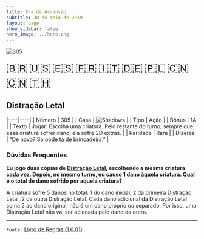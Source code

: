 ```yaml
---
title: Era da Ascensão
subtitle: 30 de maio de 2019
layout: page
show_sidebar: false
hero_image: ../hero.png
---
```


![305](https://cdn.keyforgegame.com/media/card_front/pt/435_305_W54366C8PR7P_pt.png)

<span title="Português" style="font-size: 32px;cursor: pointer;" onclick="javascript:document.querySelector('img[alt=\'305\']').src=document.querySelector('img[alt=\'305\']').src.replace(/card_front\/[^/]+/, 'card_front/pt').replace(/_[^/.0-9]+\.png/, '_pt.png')">🇧🇷</span>
<span title="English" style="font-size: 32px;cursor: pointer;" onclick="javascript:document.querySelector('img[alt=\'305\']').src=document.querySelector('img[alt=\'305\']').src.replace(/card_front\/[^/]+/, 'card_front/en').replace(/_[^/.0-9]+\.png/, '_en.png')">🇺🇸</span>
<span title="Español" style="font-size: 32px;cursor: pointer;" onclick="javascript:document.querySelector('img[alt=\'305\']').src=document.querySelector('img[alt=\'305\']').src.replace(/card_front\/[^/]+/, 'card_front/es').replace(/_[^/.0-9]+\.png/, '_es.png')">🇪🇸</span>
<span title="Français" style="font-size: 32px;cursor: pointer;" onclick="javascript:document.querySelector('img[alt=\'305\']').src=document.querySelector('img[alt=\'305\']').src.replace(/card_front\/[^/]+/, 'card_front/fr').replace(/_[^/.0-9]+\.png/, '_fr.png')">🇫🇷</span>
<span title="Italiano" style="font-size: 32px;cursor: pointer;" onclick="javascript:document.querySelector('img[alt=\'305\']').src=document.querySelector('img[alt=\'305\']').src.replace(/card_front\/[^/]+/, 'card_front/it').replace(/_[^/.0-9]+\.png/, '_it.png')">🇮🇹</span>
<span title="Deutsche" style="font-size: 32px;cursor: pointer;" onclick="javascript:document.querySelector('img[alt=\'305\']').src=document.querySelector('img[alt=\'305\']').src.replace(/card_front\/[^/]+/, 'card_front/de').replace(/_[^/.0-9]+\.png/, '_de.png')">🇩🇪</span>
<span title="Polskie" style="font-size: 32px;cursor: pointer;" onclick="javascript:document.querySelector('img[alt=\'305\']').src=document.querySelector('img[alt=\'305\']').src.replace(/card_front\/[^/]+/, 'card_front/pl').replace(/_[^/.0-9]+\.png/, '_pl.png')">🇵🇱</span>
<span title="简体中文" style="font-size: 32px;cursor: pointer;" onclick="javascript:document.querySelector('img[alt=\'305\']').src=document.querySelector('img[alt=\'305\']').src.replace(/card_front\/[^/]+/, 'card_front/zh-hans').replace(/_[^/.0-9]+\.png/, '_zh-hans.png')">🇨🇳</span>
<span title="繁體中文" style="font-size: 32px;cursor: pointer;" onclick="javascript:document.querySelector('img[alt=\'305\']').src=document.querySelector('img[alt=\'305\']').src.replace(/card_front\/[^/]+/, 'card_front/zh-hant').replace(/_[^/.0-9]+\.png/, '_zh-hant.png')">🇨🇳</span>
<span title="ไทย" style="font-size: 32px;cursor: pointer;" onclick="javascript:document.querySelector('img[alt=\'305\']').src=document.querySelector('img[alt=\'305\']').src.replace(/card_front\/[^/]+/, 'card_front/th').replace(/_[^/.0-9]+\.png/, '_th.png')">🇹🇭</span>

## Distração Letal

|----|----|
| Número | 305 |
| Casa | ![Shadows](https://archonarcana.com/images/thumb/e/ee/Shadows.png/22px-Shadows.png "Sombras") |
| Tipo | Ação |
| Bônus | 1A |
| Texto | Jogar: Escolha uma criatura.  Pelo restante do turno, sempre  que essa criatura sofrer dano,  ela sofre 2D extras. |
| Raridade | Rara |
| Dizeres | “De novo? Só pode tá de brincadeira.” |

### Dúvidas Frequentes

**Eu jogo duas cópias de [Distração Letal](/aoa/305), escolhendo a
mesma criatura cada vez. Depois, no mesmo turno, eu causo 1 dano
àquela criatura. Qual é o total de dano sofrido por aquela criatura?**

A criatura sofre 5 danos no total: 1 do dano inicial, 2 da primeira
Distração Letal, 2 da outra Distração Letal. Cada dano adicional da
Distração Letal soma 2 ao dano original; não é um dano próprio ou
separado. Por isso, uma Distração Letal não vai ser acionada pelo dano
da outra.

<hr/>

`Fonte:` [Livro de Regras (1.6.01)](https://drive.google.com/open?id=1YNhLKUC0xfriiMwFYpDu1Go3zPJw6gYo)
